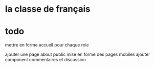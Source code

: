 # la classe de français

# todo
mettre en forme accueil pour chaque role

ajouter une page about public
mise en forme des pages mobiles
ajouter component commentaires et discussion


